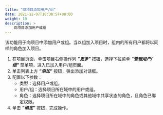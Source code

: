 ```yaml
---
title: "向项目添加用户/组"
date: 2021-12-07T18:38:57+08:00
weight: 10
description: >
    向项目添加用户或组
---
```


该功能用于向项目中添加用户或组。当以组加入项目时，组内的所有用户都将以同样的角色加入项目。

1. 在项目页面，单击项目右侧操作列 **_"更多"_** 按钮，选择下拉菜单 **_"管理用户/组"_** 菜单项，进入已加入用户/组页面。
2. 单击列表上方 **_"添加"_** 按钮，弹出添加对话框。
3. 配置以下参数：
    - 类型：选择用户或组。
    - 用户/组：选择项目所在域中的用户或组。
    - 角色：选择项目所在域中的角色或其他域中共享状态的角色，且角色已绑定权限。
4. 单击 **_"确定"_** 按钮，完成操作。